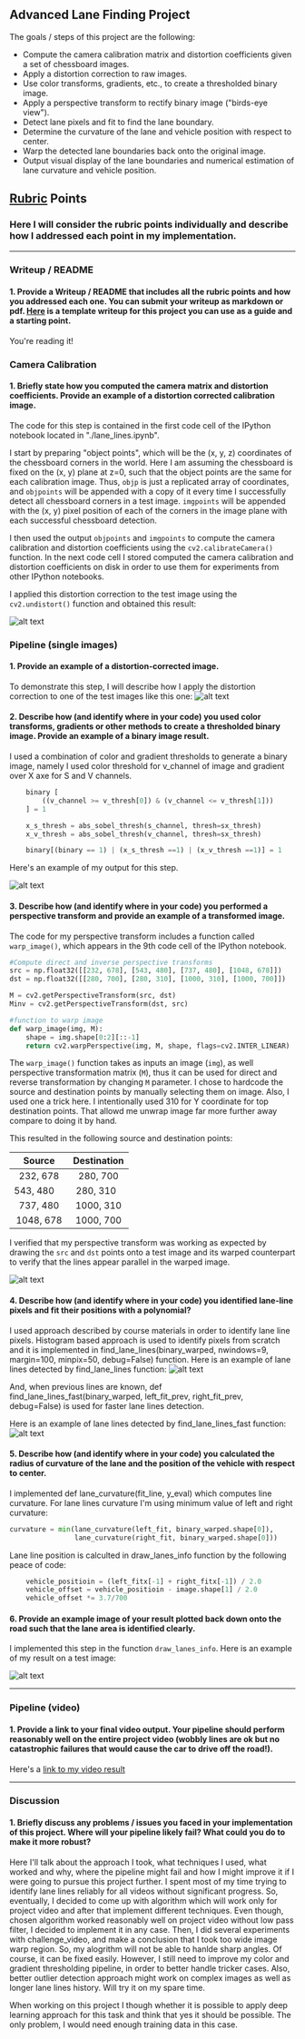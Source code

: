 ## Advanced Lane Finding Project

The goals / steps of this project are the following:

* Compute the camera calibration matrix and distortion coefficients given a set of chessboard images.
* Apply a distortion correction to raw images.
* Use color transforms, gradients, etc., to create a thresholded binary image.
* Apply a perspective transform to rectify binary image ("birds-eye view").
* Detect lane pixels and fit to find the lane boundary.
* Determine the curvature of the lane and vehicle position with respect to center.
* Warp the detected lane boundaries back onto the original image.
* Output visual display of the lane boundaries and numerical estimation of lane curvature and vehicle position.

[//]: # (Image References)

[image1]: ./examples/undistort_output.png "Undistorted"
[image2]: ./test_images/test1.jpg "Road Transformed"
[image3]: ./examples/binary_combo_example.jpg "Binary Example"
[image4]: ./examples/warped_straight_lines.jpg "Warp Example"
[image5]: ./examples/color_fit_lines.jpg "Fit Visual"
[image6]: ./examples/example_output.jpg "Output"
[video1]: ./project_video.mp4 "Video"

## [Rubric](https://review.udacity.com/#!/rubrics/571/view) Points

### Here I will consider the rubric points individually and describe how I addressed each point in my implementation.  

---

### Writeup / README

#### 1. Provide a Writeup / README that includes all the rubric points and how you addressed each one.  You can submit your writeup as markdown or pdf.  [Here](https://github.com/udacity/CarND-Advanced-Lane-Lines/blob/master/writeup_template.md) is a template writeup for this project you can use as a guide and a starting point.  

You're reading it!

### Camera Calibration

#### 1. Briefly state how you computed the camera matrix and distortion coefficients. Provide an example of a distortion corrected calibration image.

The code for this step is contained in the first code cell of the IPython notebook located in "./lane_lines.ipynb".  

I start by preparing "object points", which will be the (x, y, z) coordinates of the chessboard corners in the world. Here I am assuming the chessboard is fixed on the (x, y) plane at z=0, such that the object points are the same for each calibration image.  Thus, `objp` is just a replicated array of coordinates, and `objpoints` will be appended with a copy of it every time I successfully detect all chessboard corners in a test image.  `imgpoints` will be appended with the (x, y) pixel position of each of the corners in the image plane with each successful chessboard detection.  

I then used the output `objpoints` and `imgpoints` to compute the camera calibration and distortion coefficients using the `cv2.calibrateCamera()` function.
In the next code cell I stored computed the camera calibration and distortion coefficients on disk in order to use them for experiments from other IPython notebooks. 

I applied this distortion correction to the test image using the `cv2.undistort()` function and obtained this result: 

![alt text][image1]

### Pipeline (single images)

#### 1. Provide an example of a distortion-corrected image.

To demonstrate this step, I will describe how I apply the distortion correction to one of the test images like this one:
![alt text][image2]

#### 2. Describe how (and identify where in your code) you used color transforms, gradients or other methods to create a thresholded binary image.  Provide an example of a binary image result.

I used a combination of color and gradient thresholds to generate a binary image, namely I used color threshold for v_channel of image and gradient over X axe for S and V channels.
```python
    binary [
        ((v_channel >= v_thresh[0]) & (v_channel <= v_thresh[1]))
    ] = 1

    x_s_thresh = abs_sobel_thresh(s_channel, thresh=sx_thresh)
    x_v_thresh = abs_sobel_thresh(v_channel, thresh=sx_thresh)

    binary[(binary == 1) | (x_s_thresh ==1) | (x_v_thresh ==1)] = 1  
 ```
Here's an example of my output for this step.

![alt text][image3]

#### 3. Describe how (and identify where in your code) you performed a perspective transform and provide an example of a transformed image.

The code for my perspective transform includes a function called `warp_image()`, which appears in the 9th code cell of the IPython notebook.
```python
#Compute direct and inverse perspective transforms
src = np.float32([[232, 678], [543, 480], [737, 480], [1048, 678]])
dst = np.float32([[280, 700], [280, 310], [1000, 310], [1000, 700]])

M = cv2.getPerspectiveTransform(src, dst) 
Minv = cv2.getPerspectiveTransform(dst, src)

#function to warp image
def warp_image(img, M):
    shape = img.shape[0:2][::-1]
    return cv2.warpPerspective(img, M, shape, flags=cv2.INTER_LINEAR)
``` 
The `warp_image()` function takes as inputs an image (`img`), as well perspective transformation matrix (`M`), thus it can be used for direct and reverse transformation by changing `M` parameter.
I chose to hardcode the source and destination points by manually selecting them on image.
Also, I used one a trick here. I intentionally used 310 for Y coordinate for top destination points.
That allowd me unwrap image far more further away compare to doing it by hand. 

This resulted in the following source and destination points:

| Source        | Destination   | 
|:-------------:|:-------------:| 
| 232, 678      | 280, 700      | 
| 543, 480      | 280, 310      |
| 737, 480      | 1000, 310     |
| 1048, 678     | 1000, 700     |

I verified that my perspective transform was working as expected by drawing the `src` and `dst` points onto a test image and its warped counterpart to verify that the lines appear parallel in the warped image.

![alt text][image4]

#### 4. Describe how (and identify where in your code) you identified lane-line pixels and fit their positions with a polynomial?

I used approach described by course materials in order to identify lane line pixels.
Histogram based approach is used to identify pixels from scratch and it is implemented in find_lane_lines(binary_warped, nwindows=9, margin=100, minpix=50, debug=False) function.
Here is an example of lane lines detected by find_lane_lines function:
![alt text][image5]

And, when previous lines are known, def find_lane_lines_fast(binary_warped, left_fit_prev, right_fit_prev, debug=False) is used for faster lane lines detection.

Here is an example of lane lines detected by find_lane_lines_fast function:
![alt text][image5]

#### 5. Describe how (and identify where in your code) you calculated the radius of curvature of the lane and the position of the vehicle with respect to center.

I implemented def lane_curvature(fit_line, y_eval) which computes line curvature.
For lane lines curvature I'm using minimum value of left and right curvature:
```python
curvature = min(lane_curvature(left_fit, binary_warped.shape[0]),
                lane_curvature(right_fit, binary_warped.shape[0]))
```

Lane line position is calculted in draw_lanes_info function by the following peace of code:
```python
    vehicle_positioin = (left_fitx[-1] + right_fitx[-1]) / 2.0
    vehicle_offset = vehicle_positioin - image.shape[1] / 2.0
    vehicle_offset *= 3.7/700
 ```

#### 6. Provide an example image of your result plotted back down onto the road such that the lane area is identified clearly.

I implemented this step in the function `draw_lanes_info`.  Here is an example of my result on a test image:

![alt text][image6]

---

### Pipeline (video)

#### 1. Provide a link to your final video output.  Your pipeline should perform reasonably well on the entire project video (wobbly lines are ok but no catastrophic failures that would cause the car to drive off the road!).

Here's a [link to my video result](./project_video.mp4)

---

### Discussion

#### 1. Briefly discuss any problems / issues you faced in your implementation of this project.  Where will your pipeline likely fail?  What could you do to make it more robust?

Here I'll talk about the approach I took, what techniques I used, what worked and why, where the pipeline might fail and how I might improve it if I were going to pursue this project further.
I spent most of my time trying to identify lane lines reliably for all videos without significant progress.
So, eventually, I decided to come up with algorithm which will work only for project video and after that implement different techniques.
Even though, chosen algorithm worked reasonably well on project video without low pass filter, I decided to implement it in any case.
Then, I did several experiments with challenge_video, and make a conclusion that I took too wide image warp region. So, my alogrithm will not be able to hanlde sharp angles. Of course, it can be fixed easily.
However, I still need to improve my color and gradient thresholding pipeline, in order to better handle tricker cases.
Also, better outlier detection approach might work on complex images as well as longer lane lines history.
Will try it on my spare time.

When working on this project I though whether it is possible to apply deep learning approach for this task and think that yes it should be possible. The only problem, I would need enough training data in this case.

